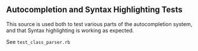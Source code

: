 Autocompletion and Syntax Highlighting Tests
--------------------------------------------

This source is used both to test various parts of the autocompletion system, and
that Syntax highlighting is working as expected.

See `test_class_parser.rb`
